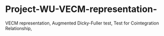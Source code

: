 # Project-WU-VECM-representation-
VECM representation, Augmented Dicky-Fuller test, Test for Cointegration Relationship,
